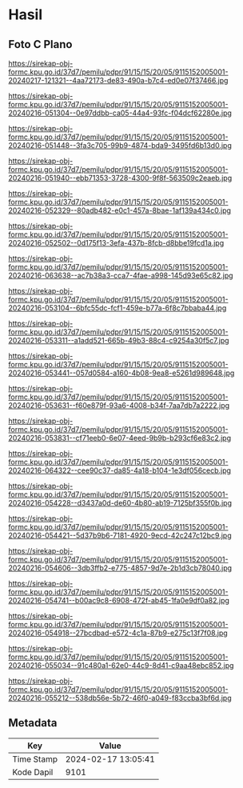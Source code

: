 # Hasil

## Foto C Plano

https://sirekap-obj-formc.kpu.go.id/37d7/pemilu/pdpr/91/15/15/20/05/9115152005001-20240217-121321--4aa72173-de83-490a-b7c4-ed0e07f37466.jpg

https://sirekap-obj-formc.kpu.go.id/37d7/pemilu/pdpr/91/15/15/20/05/9115152005001-20240216-051304--0e97ddbb-ca05-44a4-93fc-f04dcf62280e.jpg

https://sirekap-obj-formc.kpu.go.id/37d7/pemilu/pdpr/91/15/15/20/05/9115152005001-20240216-051448--3fa3c705-99b9-4874-bda9-3495fd6b13d0.jpg

https://sirekap-obj-formc.kpu.go.id/37d7/pemilu/pdpr/91/15/15/20/05/9115152005001-20240216-051940--ebb71353-3728-4300-9f8f-563509c2eaeb.jpg

https://sirekap-obj-formc.kpu.go.id/37d7/pemilu/pdpr/91/15/15/20/05/9115152005001-20240216-052329--80adb482-e0c1-457a-8bae-1af139a434c0.jpg

https://sirekap-obj-formc.kpu.go.id/37d7/pemilu/pdpr/91/15/15/20/05/9115152005001-20240216-052502--0d175f13-3efa-437b-8fcb-d8bbe19fcd1a.jpg

https://sirekap-obj-formc.kpu.go.id/37d7/pemilu/pdpr/91/15/15/20/05/9115152005001-20240216-063638--ac7b38a3-cca7-4fae-a998-145d93e65c82.jpg

https://sirekap-obj-formc.kpu.go.id/37d7/pemilu/pdpr/91/15/15/20/05/9115152005001-20240216-053104--6bfc55dc-fcf1-459e-b77a-6f8c7bbaba44.jpg

https://sirekap-obj-formc.kpu.go.id/37d7/pemilu/pdpr/91/15/15/20/05/9115152005001-20240216-053311--a1add521-665b-49b3-88c4-c9254a30f5c7.jpg

https://sirekap-obj-formc.kpu.go.id/37d7/pemilu/pdpr/91/15/15/20/05/9115152005001-20240216-053441--057d0584-a160-4b08-9ea8-e5261d989648.jpg

https://sirekap-obj-formc.kpu.go.id/37d7/pemilu/pdpr/91/15/15/20/05/9115152005001-20240216-053631--f60e879f-93a6-4008-b34f-7aa7db7a2222.jpg

https://sirekap-obj-formc.kpu.go.id/37d7/pemilu/pdpr/91/15/15/20/05/9115152005001-20240216-053831--cf71eeb0-6e07-4eed-9b9b-b293cf6e83c2.jpg

https://sirekap-obj-formc.kpu.go.id/37d7/pemilu/pdpr/91/15/15/20/05/9115152005001-20240216-064322--cee90c37-da85-4a18-b104-1e3df056cecb.jpg

https://sirekap-obj-formc.kpu.go.id/37d7/pemilu/pdpr/91/15/15/20/05/9115152005001-20240216-054228--d3437a0d-de60-4b80-ab19-7125bf355f0b.jpg

https://sirekap-obj-formc.kpu.go.id/37d7/pemilu/pdpr/91/15/15/20/05/9115152005001-20240216-054421--5d37b9b6-7181-4920-9ecd-42c247c12bc9.jpg

https://sirekap-obj-formc.kpu.go.id/37d7/pemilu/pdpr/91/15/15/20/05/9115152005001-20240216-054606--3db3ffb2-e775-4857-9d7e-2b1d3cb78040.jpg

https://sirekap-obj-formc.kpu.go.id/37d7/pemilu/pdpr/91/15/15/20/05/9115152005001-20240216-054741--b00ac9c8-6908-472f-ab45-1fa0e9df0a82.jpg

https://sirekap-obj-formc.kpu.go.id/37d7/pemilu/pdpr/91/15/15/20/05/9115152005001-20240216-054918--27bcdbad-e572-4c1a-87b9-e275c13f7f08.jpg

https://sirekap-obj-formc.kpu.go.id/37d7/pemilu/pdpr/91/15/15/20/05/9115152005001-20240216-055034--91c480a1-62e0-44c9-8d41-c9aa48ebc852.jpg

https://sirekap-obj-formc.kpu.go.id/37d7/pemilu/pdpr/91/15/15/20/05/9115152005001-20240216-055212--538db56e-5b72-46f0-a049-f83ccba3bf6d.jpg


## Metadata

| Key        | Value               |
| ---------- | ------------------- |
| Time Stamp | 2024-02-17 13:05:41 |
| Kode Dapil | 9101                |



